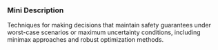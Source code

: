 ### Mini Description

Techniques for making decisions that maintain safety guarantees under worst-case scenarios or maximum uncertainty conditions, including minimax approaches and robust optimization methods.
